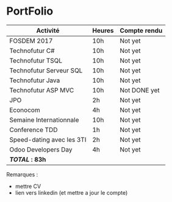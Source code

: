 # PortFolio


| Activité  	|  Heures	|  Compte rendu 	| 
|---	|---	|---	|
|  FOSDEM 	2017 |  10h 	|  Not yet	|
|  Technofutur C# 	| 10h  	|  Not yet 	| 
|  Technofutur TSQL	|  10h 	|   Not yet	|
|  Technofutur Serveur SQL	| 10h  	|   Not yet	|
|  Technofutur Java	|  10h 	|   Not yet|
|  Technofutur ASP MVC 	|   10h	|   Not DONE yet	|
|   JPO	|  2h 	|   Not yet	|
|   Econocom	|  4h 	|  Not yet	|
|  Semaine Internationnale 	|   10h	|   Not yet	|
| Conference TDD | 1h | Not yet |
| Speed-dating avec les 3TI |  2h | Not yet |
| Odoo Developers Day | 4h | Not yet |
| **_TOTAL_ : 83h** |

Remarques :  
- mettre CV
- lien vers linkedin (et mettre a jour le compte)
